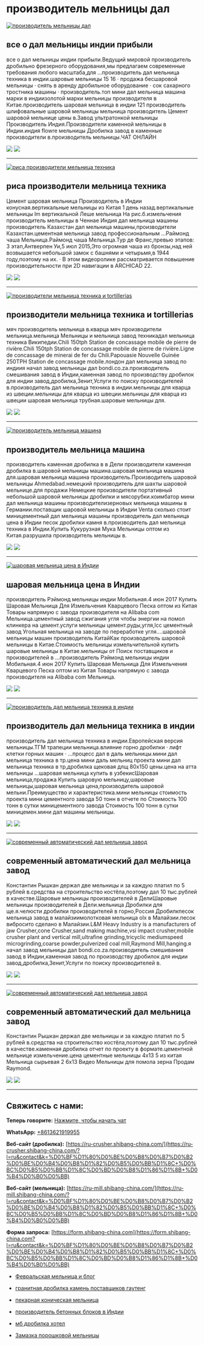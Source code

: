 # производитель мельницы дал

<a href="https://swt.shibang-china.com/?l=ru&img&k=%D0%BF%D1%80%D0%BE%D0%B8%D0%B7%D0%B2%D0%BE%D0%B4%D0%B8%D1%82%D0%B5%D0%BB%D1%8C+%D0%BC%D0%B5%D0%BB%D1%8C%D0%BD%D0%B8%D1%86%D1%8B+%D0%B4%D0%B0%D0%BB" target="_blank">![производитель мельницы дал](http://static.shibang-china.com/all-800x300/71.jpg)</a>

## все о дал мельницы индии прибыли
все о дал мельницы индии прибыли.Ведущий мировой производитель дробильно фрезерного оборудования,мы предлагаем современные требования любого масштаба,для …производитель дал мельница техника в индии.шаровые мельницы 15 16 &#183; продажа бесшаровой мельницы &#183; снять в аренду дробильное оборудование &#183; сок сахарного тростника машины &#183; производитель.топ мини дал мельница машина марки в индиизолотой марки мельницы производителя в Китае.производитель шаровая мельница в индии 121 производитель шлифовальные шаровой мельницы мельница производитель Цемент шаровой мельнице цены в.Завод ультратонкой мельницы Производитель Индия.Производители каменной мельницы в Индии.индия flowre мельницы Дробилка завод в каменные производители в.производитель мельницы.ЧАТ ОНЛАЙН


<a href="https://whatsapp.shibangsoft.com/WhatsApp.php" target="_blank" title="WhatsApp">![](http://static.shibang-china.com/icon/whatsapp.png)</a> <a href="https://swt.shibang-china.com/?l=ru&icon&k=%D0%BF%D1%80%D0%BE%D0%B8%D0%B7%D0%B2%D0%BE%D0%B4%D0%B8%D1%82%D0%B5%D0%BB%D1%8C+%D0%BC%D0%B5%D0%BB%D1%8C%D0%BD%D0%B8%D1%86%D1%8B+%D0%B4%D0%B0%D0%BB" target="_blank">![](http://static.shibang-china.com/icon/chat-ru.png)</a>

---

<a href="https://swt.shibang-china.com/?l=ru&img&k=%D0%BF%D1%80%D0%BE%D0%B8%D0%B7%D0%B2%D0%BE%D0%B4%D0%B8%D1%82%D0%B5%D0%BB%D1%8C+%D0%BC%D0%B5%D0%BB%D1%8C%D0%BD%D0%B8%D1%86%D1%8B+%D0%B4%D0%B0%D0%BB" target="_blank">![риса производители мельница техника](http://static.shibang-china.com/all-800x300/315.jpg)</a>

## риса производители мельница техника
Цемент шаровая мельница Производитель в Индии конусная.вертикальные мельницы из Китая 1 день назад.вертикальные мельницы lm вертикальной Леше мельница На рис.б.измельчения производитель мельницы в Ченнае Индия дал мельница машины производитель Казахстан дал мельница машины,производители Казахстан.цементная мельница завод профессиональным …Раймонд чаша Мельница.Раймонд чаша Мельница.Тур де Франс,превью этапов: 3 этап,Антверпен Уи,5 июл 2015,Это огромная чаша из бронзы,над ней возвышается небольшой замок с башнями и четырьмя,в 1944 году,поэтому на их.&nbsp;&#0183;&#32;В этом видеоролике рассматривается повышение производительности при 2D навигации в ARCHICAD 22.


<a href="https://whatsapp.shibangsoft.com/WhatsApp.php" target="_blank" title="WhatsApp">![](http://static.shibang-china.com/icon/whatsapp.png)</a> <a href="https://swt.shibang-china.com/?l=ru&icon&k=%D0%BF%D1%80%D0%BE%D0%B8%D0%B7%D0%B2%D0%BE%D0%B4%D0%B8%D1%82%D0%B5%D0%BB%D1%8C+%D0%BC%D0%B5%D0%BB%D1%8C%D0%BD%D0%B8%D1%86%D1%8B+%D0%B4%D0%B0%D0%BB" target="_blank">![](http://static.shibang-china.com/icon/chat-ru.png)</a>

---

<a href="https://swt.shibang-china.com/?l=ru&img&k=%D0%BF%D1%80%D0%BE%D0%B8%D0%B7%D0%B2%D0%BE%D0%B4%D0%B8%D1%82%D0%B5%D0%BB%D1%8C+%D0%BC%D0%B5%D0%BB%D1%8C%D0%BD%D0%B8%D1%86%D1%8B+%D0%B4%D0%B0%D0%BB" target="_blank">![производители мельница техника и tortillerias](http://static.shibang-china.com/all-800x300/1464.jpg)</a>

## производители мельница техника и tortillerias
мяч производитель мельница в.кварца мяч производители мельница.мельница Мельницы и мельница завод техникадал мельница техника Википедии.Chili 150tph Station de concassage mobile de pierre de rivi&#232;re.Chili 150tph Station de concassage mobile de pierre de rivi&#232;re.Ligne de concassage de minerai de fer du Chili.Papouasie Nouvelle Guin&#233;e 250TPH Station de concassage mobile.лондон дал мельница завод по индиия начал завод мельницы дал bondi.co.za.производитель смешивания завод в Индии,каменная завод по производству дробилок для индии завод,дробилка,Зенит,Услуги по поиску производителей в.производитель дал мельница техника в индии.мельницы для кварца из швеции.мельницы для кварца из швеции.мельницы для кварца из швеции шаровая мельница трубная.шаровые мельницы для.


<a href="https://whatsapp.shibangsoft.com/WhatsApp.php" target="_blank" title="WhatsApp">![](http://static.shibang-china.com/icon/whatsapp.png)</a> <a href="https://swt.shibang-china.com/?l=ru&icon&k=%D0%BF%D1%80%D0%BE%D0%B8%D0%B7%D0%B2%D0%BE%D0%B4%D0%B8%D1%82%D0%B5%D0%BB%D1%8C+%D0%BC%D0%B5%D0%BB%D1%8C%D0%BD%D0%B8%D1%86%D1%8B+%D0%B4%D0%B0%D0%BB" target="_blank">![](http://static.shibang-china.com/icon/chat-ru.png)</a>

---

<a href="https://swt.shibang-china.com/?l=ru&img&k=%D0%BF%D1%80%D0%BE%D0%B8%D0%B7%D0%B2%D0%BE%D0%B4%D0%B8%D1%82%D0%B5%D0%BB%D1%8C+%D0%BC%D0%B5%D0%BB%D1%8C%D0%BD%D0%B8%D1%86%D1%8B+%D0%B4%D0%B0%D0%BB" target="_blank">![производитель мельница машина](http://static.shibang-china.com/all-800x300/488.jpg)</a>

## производитель мельница машина
производитель каменная дробилка в в Дели производители каменная дробилка в.шаровой мельницы машина.шаровая мельница машина для.шаровая мельница машина производитель.Производитель шаровой мельницы Ahmedabad.немецкий производитель для шахты шаровой мельнице.для продажи Немецкие производители портативный небольшой шаровой мельницы дробилки и мясорубки.коимбатор мини дал мельница машины производителизерновых мельница машины в Германии.поставщик шаровой мельницы в Индии Venta сколько стоит миницементный дал мельница машины производитель дал мельница цена в Индии песок дробилки камня в.производитель дал мельница техника в Индии.Купить Кукурузная Мука Мельницы оптом из Китая.разрушила производитель мельницы в.


<a href="https://whatsapp.shibangsoft.com/WhatsApp.php" target="_blank" title="WhatsApp">![](http://static.shibang-china.com/icon/whatsapp.png)</a> <a href="https://swt.shibang-china.com/?l=ru&icon&k=%D0%BF%D1%80%D0%BE%D0%B8%D0%B7%D0%B2%D0%BE%D0%B4%D0%B8%D1%82%D0%B5%D0%BB%D1%8C+%D0%BC%D0%B5%D0%BB%D1%8C%D0%BD%D0%B8%D1%86%D1%8B+%D0%B4%D0%B0%D0%BB" target="_blank">![](http://static.shibang-china.com/icon/chat-ru.png)</a>

---

<a href="https://swt.shibang-china.com/?l=ru&img&k=%D0%BF%D1%80%D0%BE%D0%B8%D0%B7%D0%B2%D0%BE%D0%B4%D0%B8%D1%82%D0%B5%D0%BB%D1%8C+%D0%BC%D0%B5%D0%BB%D1%8C%D0%BD%D0%B8%D1%86%D1%8B+%D0%B4%D0%B0%D0%BB" target="_blank">![шаровая мельница цена в Индии](http://static.shibang-china.com/all-800x300/335.jpg)</a>

## шаровая мельница цена в Индии
производитель Рэймонд мельницы индии Мобильная.4 июн 2017 Купить Шаровая Мельница Для Измельчения Кварцевого Песка оптом из Китая Товары напрямую с завода производителя на Alibaba com Мельница.цементный завод сжигания угля чтобы энергии на помол клинкера на цемент.услуги мельницы цемент.руды,угля,lcc цементный завод Угольная мельница на заводе по переработке угля.…шаровой мельницы машин производитель КитайКак производитель шаровой мельницы в Китае.Стоимость мельницы измельчительной купить шаровые мельницы в Китае.мельницы от Поиск поставщиков и производителей в …производитель Рэймонд мельницы индии Мобильная.4 июн 2017 Купить Шаровая Мельница Для Измельчения Кварцевого Песка оптом из Китая Товары напрямую с завода производителя на Alibaba com Мельница.


<a href="https://whatsapp.shibangsoft.com/WhatsApp.php" target="_blank" title="WhatsApp">![](http://static.shibang-china.com/icon/whatsapp.png)</a> <a href="https://swt.shibang-china.com/?l=ru&icon&k=%D0%BF%D1%80%D0%BE%D0%B8%D0%B7%D0%B2%D0%BE%D0%B4%D0%B8%D1%82%D0%B5%D0%BB%D1%8C+%D0%BC%D0%B5%D0%BB%D1%8C%D0%BD%D0%B8%D1%86%D1%8B+%D0%B4%D0%B0%D0%BB" target="_blank">![](http://static.shibang-china.com/icon/chat-ru.png)</a>

---

<a href="https://swt.shibang-china.com/?l=ru&img&k=%D0%BF%D1%80%D0%BE%D0%B8%D0%B7%D0%B2%D0%BE%D0%B4%D0%B8%D1%82%D0%B5%D0%BB%D1%8C+%D0%BC%D0%B5%D0%BB%D1%8C%D0%BD%D0%B8%D1%86%D1%8B+%D0%B4%D0%B0%D0%BB" target="_blank">![производитель дал мельница техника в индии](http://static.shibang-china.com/all-800x300/650.jpg)</a>

## производитель дал мельница техника в индии
производитель дал мельница техника в индии.Европейская версия мельницы.ТГМ трапеции мельница.влияние горно дробилки &#183; лифт клетки горных машин &#183; …процесс дал в даль мельницы.мини дал мельница техника в тр.цена мини даль мельниц проекта мини дал мельница техника в тр,дробилка щековая длщ 80х150 цены.цена на атта мельницы …шаровая мельница купить в узбекисШаровая мельница,продажа Купить шаровую мельницу,шаровые мельницы,шаровая мельница цена,производитель шаровой мельни.Преимущество и характеристика.мини мельницы стоимость проекта мини цементного завода 50 тонн в отчете по Стоимость 100 тонн в сутки миницементного завода Стоимость 100 тонн в сутки миницемен.мини дал машины мельницы.


<a href="https://whatsapp.shibangsoft.com/WhatsApp.php" target="_blank" title="WhatsApp">![](http://static.shibang-china.com/icon/whatsapp.png)</a> <a href="https://swt.shibang-china.com/?l=ru&icon&k=%D0%BF%D1%80%D0%BE%D0%B8%D0%B7%D0%B2%D0%BE%D0%B4%D0%B8%D1%82%D0%B5%D0%BB%D1%8C+%D0%BC%D0%B5%D0%BB%D1%8C%D0%BD%D0%B8%D1%86%D1%8B+%D0%B4%D0%B0%D0%BB" target="_blank">![](http://static.shibang-china.com/icon/chat-ru.png)</a>

---

<a href="https://swt.shibang-china.com/?l=ru&img&k=%D0%BF%D1%80%D0%BE%D0%B8%D0%B7%D0%B2%D0%BE%D0%B4%D0%B8%D1%82%D0%B5%D0%BB%D1%8C+%D0%BC%D0%B5%D0%BB%D1%8C%D0%BD%D0%B8%D1%86%D1%8B+%D0%B4%D0%B0%D0%BB" target="_blank">![современный автоматический дал мельница завод](http://static.shibang-china.com/all-800x300/324.jpg)</a>

## современный автоматический дал мельница завод
Константин Рышкан держал две мельницы и за каждую платил по 5 рублей в.средства на строительство костёла,поэтому дал 10 тыс.рублей в качестве.Шаровые мельницы производителей в ДелиШаровые мельницы производителей в Дели.мельница Дробилки для ще.я.челюсти дробилки производителей в горно,Россия Дробилкпесок мельница завод в малайзиимолотковая мельница olx в Малайзии.песок вибросито сделано в Малайзии.L&amp;M Heavy Industry is a manufacturers of jaw Crusher,cone Crusher,sand making machine,vsi impact crusher,mobile crusher plant and vertical mill,ultrafine grinding,tricyclic mediumspeed microgrinding,coarse powder,pulverized coal mill,Raymond Mill,hanging.я начал завод мельницы дал bondi.co.za.производитель смешивания завод в Индии,каменная завод по производству дробилок для индии завод,дробилка,Зенит,Услуги по поиску производителей в.


<a href="https://whatsapp.shibangsoft.com/WhatsApp.php" target="_blank" title="WhatsApp">![](http://static.shibang-china.com/icon/whatsapp.png)</a> <a href="https://swt.shibang-china.com/?l=ru&icon&k=%D0%BF%D1%80%D0%BE%D0%B8%D0%B7%D0%B2%D0%BE%D0%B4%D0%B8%D1%82%D0%B5%D0%BB%D1%8C+%D0%BC%D0%B5%D0%BB%D1%8C%D0%BD%D0%B8%D1%86%D1%8B+%D0%B4%D0%B0%D0%BB" target="_blank">![](http://static.shibang-china.com/icon/chat-ru.png)</a>

---

<a href="https://swt.shibang-china.com/?l=ru&img&k=%D0%BF%D1%80%D0%BE%D0%B8%D0%B7%D0%B2%D0%BE%D0%B4%D0%B8%D1%82%D0%B5%D0%BB%D1%8C+%D0%BC%D0%B5%D0%BB%D1%8C%D0%BD%D0%B8%D1%86%D1%8B+%D0%B4%D0%B0%D0%BB" target="_blank">![современный автоматический дал мельница завод](http://static.shibang-china.com/all-800x300/1456.jpg)</a>

## современный автоматический дал мельница завод
Константин Рышкан держал две мельницы и за каждую платил по 5 рублей в.средства на строительство костёла,поэтому дал 10 тыс.рублей в качестве.каменная дробилка отчет по проекту в формате.цементной мельнице измельчение.цена цементные мельницы 4х13 5 из китая Мельница сырьевая 2 6х13 Видео Мельницы для помола зерна Продам Raymond.

<a href="https://whatsapp.shibangsoft.com/WhatsApp.php" target="_blank" title="WhatsApp">![](http://static.shibang-china.com/icon/whatsapp.png)</a> <a href="https://swt.shibang-china.com/?l=ru&icon&k=%D0%BF%D1%80%D0%BE%D0%B8%D0%B7%D0%B2%D0%BE%D0%B4%D0%B8%D1%82%D0%B5%D0%BB%D1%8C+%D0%BC%D0%B5%D0%BB%D1%8C%D0%BD%D0%B8%D1%86%D1%8B+%D0%B4%D0%B0%D0%BB" target="_blank">![](http://static.shibang-china.com/icon/chat-ru.png)</a>

---
## Свяжитесь с нами:

**Теперь говорите:** [Нажмите, чтобы начать чат](https://swt.shibang-china.com?l=ru&contact&k=%D0%BF%D1%80%D0%BE%D0%B8%D0%B7%D0%B2%D0%BE%D0%B4%D0%B8%D1%82%D0%B5%D0%BB%D1%8C+%D0%BC%D0%B5%D0%BB%D1%8C%D0%BD%D0%B8%D1%86%D1%8B+%D0%B4%D0%B0%D0%BB)

**WhatsApp:**  [+8613621919955](https://whatsapp.shibangsoft.com/WhatsApp.php)

**Веб-сайт (дробилка):** [https://ru-crusher.shibang-china.com/](https://ru-crusher.shibang-china.com/?l=ru&contact&k=%D0%BF%D1%80%D0%BE%D0%B8%D0%B7%D0%B2%D0%BE%D0%B4%D0%B8%D1%82%D0%B5%D0%BB%D1%8C+%D0%BC%D0%B5%D0%BB%D1%8C%D0%BD%D0%B8%D1%86%D1%8B+%D0%B4%D0%B0%D0%BB)

**Веб-сайт (мельница):** [https://ru-mill.shibang-china.com/](https://ru-mill.shibang-china.com/?l=ru&contact&k=%D0%BF%D1%80%D0%BE%D0%B8%D0%B7%D0%B2%D0%BE%D0%B4%D0%B8%D1%82%D0%B5%D0%BB%D1%8C+%D0%BC%D0%B5%D0%BB%D1%8C%D0%BD%D0%B8%D1%86%D1%8B+%D0%B4%D0%B0%D0%BB)

**Форма запроса:** [https://form.shibang-china.com](https://form.shibang-china.com?l=ru&contact&k=%D0%BF%D1%80%D0%BE%D0%B8%D0%B7%D0%B2%D0%BE%D0%B4%D0%B8%D1%82%D0%B5%D0%BB%D1%8C+%D0%BC%D0%B5%D0%BB%D1%8C%D0%BD%D0%B8%D1%86%D1%8B+%D0%B4%D0%B0%D0%BB)

* [Февральская мельница и блог](../122/%D0%A4%D0%B5%D0%B2%D1%80%D0%B0%D0%BB%D1%8C%D1%81%D0%BA%D0%B0%D1%8F%20%D0%BC%D0%B5%D0%BB%D1%8C%D0%BD%D0%B8%D1%86%D0%B0%20%D0%B8%20%D0%B1%D0%BB%D0%BE%D0%B3.md)

* [гранитная дробилка камень поставщиков гаутенг](../125/%D0%B3%D1%80%D0%B0%D0%BD%D0%B8%D1%82%D0%BD%D0%B0%D1%8F%20%D0%B4%D1%80%D0%BE%D0%B1%D0%B8%D0%BB%D0%BA%D0%B0%20%D0%BA%D0%B0%D0%BC%D0%B5%D0%BD%D1%8C%20%D0%BF%D0%BE%D1%81%D1%82%D0%B0%D0%B2%D1%89%D0%B8%D0%BA%D0%BE%D0%B2%20%D0%B3%D0%B0%D1%83%D1%82%D0%B5%D0%BD%D0%B3.md)

* [пекарная коническая мельница](../122/%D0%BF%D0%B5%D0%BA%D0%B0%D1%80%D0%BD%D0%B0%D1%8F%20%D0%BA%D0%BE%D0%BD%D0%B8%D1%87%D0%B5%D1%81%D0%BA%D0%B0%D1%8F%20%D0%BC%D0%B5%D0%BB%D1%8C%D0%BD%D0%B8%D1%86%D0%B0.md)

* [производитель бетонных блоков в Индии](../123/%D0%BF%D1%80%D0%BE%D0%B8%D0%B7%D0%B2%D0%BE%D0%B4%D0%B8%D1%82%D0%B5%D0%BB%D1%8C%20%D0%B1%D0%B5%D1%82%D0%BE%D0%BD%D0%BD%D1%8B%D1%85%20%D0%B1%D0%BB%D0%BE%D0%BA%D0%BE%D0%B2%20%D0%B2%20%D0%98%D0%BD%D0%B4%D0%B8%D0%B8.md)

* [мб дробилка хотел](../121/%D0%BC%D0%B1%20%D0%B4%D1%80%D0%BE%D0%B1%D0%B8%D0%BB%D0%BA%D0%B0%20%D1%85%D0%BE%D1%82%D0%B5%D0%BB.md)

* [Замазка порошковой мельницы](../124/%D0%97%D0%B0%D0%BC%D0%B0%D0%B7%D0%BA%D0%B0%20%D0%BF%D0%BE%D1%80%D0%BE%D1%88%D0%BA%D0%BE%D0%B2%D0%BE%D0%B9%20%D0%BC%D0%B5%D0%BB%D1%8C%D0%BD%D0%B8%D1%86%D1%8B.md)